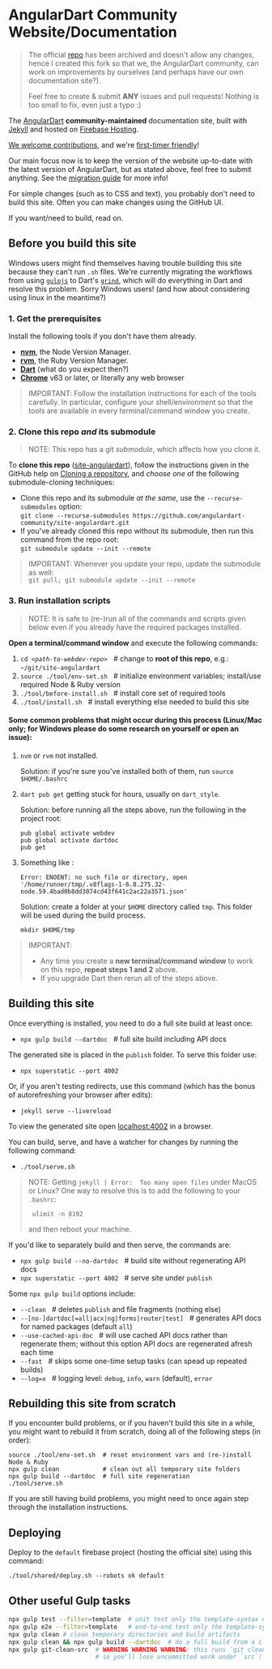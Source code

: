 # AngularDart Community Website/Documentation

> The official [repo](https://github.com/angulardart/angular) has been archived and doesn't allow any changes, hence I created this fork so that we, the AngularDart community, can work on improvements by ourselves (and perhaps have our own documentation site?).
> 
> Feel free to create & submit **ANY** issues and pull requests! Nothing is too small to fix, even just a typo :)

The [AngularDart](https://angulardart-community.web.app) **community-maintained** documentation site, built with [Jekyll][] and hosted on [Firebase Hosting][Firebase].

[We welcome contributions](CONTRIBUTING.md), and we're [first-timer
friendly](http://www.firsttimersonly.com)!

Our main focus now is to keep the version of the website up-to-date with the latest version of AngularDart, but as stated above, feel free to submit anything. See the [migration guide](MIGRATION.md) for more info!

For simple changes (such as to CSS and text), you probably don't need to build this site. Often you can make changes using the GitHub UI.

If you want/need to build, read on.

## Before you build this site

Windows users might find themselves having trouble building this site because they can't run `.sh` files. We're currently migrating the workflows from using [`gulpjs`]() to Dart's [`grind`](https://pub.dev/packages/grinder), which will do everything in Dart and resolve this problem. Sorry Windows users! (and how about considering using linux in the meantime?)

### 1. Get the prerequisites

Install the following tools if you don't have them already.

- **[nvm][]**, the Node Version Manager.
- **[rvm][]**, the Ruby Version Manager.
- **[Dart][]** (what do you expect then?)
- **[Chrome][]** v63 or later, or literally any web browser

> IMPORTANT: Follow the installation instructions for each of the tools
carefully. In particular, configure your shell/environment so
that the tools are available in every terminal/command window you create.

### 2. Clone this repo _and_ its submodule

> NOTE: This repo has a git _submodule_, which affects how you clone it.

To **clone this repo** ([site-angulardart][]), follow the instructions given in the
GitHub help on [Cloning a repository][], and _choose one_ of the following
submodule-cloning techniques:

- Clone this repo and its submodule _at the same_, use the
  `--recurse-submodules` option:<br>
  `git clone --recurse-submodules https://github.com/angulardart-community/site-angulardart.git`
- If you've already cloned this repo without its submodule, then run
  this command from the repo root:<br>
  `git submodule update --init --remote`

> IMPORTANT:
> Whenever you update your repo, update the submodule as well:<br>
> `git pull; git submodule update --init --remote`

### 3. Run installation scripts

> NOTE: It is safe to (re-)run all of the commands and scripts given below even
if you already have the required packages installed.

**Open a terminal/command window** and execute the following commands:

1. <code>cd <i>\<path-to-webdev-repo></i></code> &nbsp;&nbsp;# change to
   **root of this repo**, e.g.: `~/git/site-angulardart`
2. `source ./tool/env-set.sh` &nbsp;&nbsp;#
   initialize environment variables; install/use required Node & Ruby version
3. `./tool/before-install.sh` &nbsp;&nbsp;#
   install core set of required tools
4. `./tool/install.sh` &nbsp;&nbsp;#
   install everything else needed to build this site

#### Some common problems that might occur during this process (Linux/Mac only; for Windows please do some research on yourself or open an issue):

1. `nvm` or `rvm` not installed.
   
   Solution: if you're sure you've installed both of them, run `source $HOME/.bashrc`
2. `dart pub get` getting stuck for hours, usually on `dart_style`.
   
   Solution: before running all the steps above, run the following in the project root:
   ```
   pub global activate webdev
   pub global activate dartdoc
   pub get
   ```
3. Something like :
   ```
   Error: ENOENT: no such file or directory, open '/home/runner/tmp/.v8flags-1-6.8.275.32-node.59.4bad0b8dd3074cd43f641c2ac22a3571.json'
   ```
   Solution: create a folder at your `$HOME` directory called `tmp`. This folder will be used during the build process.
   ```
   mkdir $HOME/tmp
   ```

> IMPORTANT:
> - Any time you create a **new terminal/command window** to work on
>   this repo, **repeat steps 1 and 2** above.
> - If you upgrade Dart then rerun all of the steps above.

## Building this site

Once everything is installed, you need to do a full site build at least once:

- `npx gulp build --dartdoc` &nbsp;&nbsp;# full site build including API docs

The generated site is placed in the `publish` folder. To serve this folder use:

- `npx superstatic --port 4002`

Or, if you aren't testing redirects, use this command (which has the bonus of
autorefreshing your browser after edits):

- `jekyll serve --livereload`

To view the generated site open [localhost:4002](http://localhost:4002/)
in a browser.

You can build, serve, and have a watcher for changes by running the
following command:

- `./tool/serve.sh`

> NOTE: Getting `jekyll | Error:  Too many open files` under MacOS or Linux?
>   One way to resolve this is to add the following to your `.bashrc`:
>
>      ulimit -n 8192
>
>   and then reboot your machine.

If you'd like to separately build and then serve, the commands are:

- `npx gulp build --no-dartdoc` &nbsp;&nbsp;# build site without regenerating
   API docs
- `npx superstatic --port 4002` &nbsp;&nbsp;# serve site under `publish`

Some `npx gulp build` options include:

- `--clean` &nbsp;&nbsp;# deletes `publish` and file fragments (nothing else)
- `--[no-]dartdoc[=all|acx|ng|forms|router|test]` &nbsp;&nbsp;#
  generates API docs for named packages (default `all`)
- `--use-cached-api-doc` &nbsp;&nbsp;# will use cached API docs rather
   than regenerate them; without this option API docs are regenerated
   afresh each time
- `--fast` &nbsp;&nbsp;# skips some one-time setup tasks (can spead
   up repeated builds)
- `--log=x` &nbsp;&nbsp;# logging level: `debug`, `info`, `warn` (default),
   `error`

## Rebuilding this site from scratch

If you encounter build problems, or if you haven't build this site in a while,
you might want to rebuild it from scratch, doing all of the following steps
(in order):

```
source ./tool/env-set.sh  # reset environment vars and (re-)install Node & Ruby
npx gulp clean            # clean out all temporary site folders
npx gulp build --dartdoc  # full site regeneration
./tool/serve.sh
```

If you are still having build problems, you might need to once again step
through the installation instructions.

## Deploying

Deploy to the `default` firebase project (hosting the official site) using this
command:

```
./tool/shared/deploy.sh --robots ok default
```

## Other useful Gulp tasks

```bash
npx gulp test --filter=template  # unit test only the template-syntax example
npx gulp e2e --filter=template   # end-to-end test only the template-syntax example
npx gulp clean # clean temporary directories and build artifacts
npx gulp clean && npx gulp build --dartdoc  # do a full build from a clean slate
npx gulp git-clean-src  # WARNING WARNING WARNING: this runs `git clean -xdf src`,
                        # so you'll lose uncommitted work under `src`!
```

[Chrome]: https://www.google.ca/chrome
[Cloning a repository]: https://help.github.com/articles/cloning-a-repository
[Dart]: https://www.dartlang.org/install
[Dart install]: https://www.dartlang.org/install
[Firebase]: https://firebase.google.com/products/hosting/
[first-timers-only SVG]: https://img.shields.io/badge/first--timers--only-friendly-blue.svg?style=flat-square
[first-timers-only]: http://www.firsttimersonly.com/
[Jekyll]: https://jekyllrb.com/
[nvm]: https://github.com/creationix/nvm#installation
[rvm]: https://rvm.io/rvm/install#installation
[site-angulardart]: https://github.com/dart-lang/site-angulardart
[site-www]: https://github.com/dart-lang/site-www
[angulardart.dev]: https://angulardart.dev
